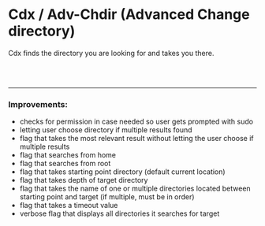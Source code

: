 # Cdx / Adv-Chdir (Advanced Change directory)

Cdx finds the directory you are looking for and takes you there.

<br/>
<br/>

---

### Improvements:
 - checks for permission in case needed so user gets prompted with sudo
 - letting user choose directory if multiple results found
 - flag that takes the most relevant result without letting the user choose if multiple results
 - flag that searches from home
 - flag that searches from root
 - flag that takes starting point directory (default current location)
 - flag that takes depth of target directory
 - flag that takes the name of one or multiple directories located between starting point and target (if multiple, must be in order)
 - flag that takes a timeout value
 - verbose flag that displays all directories it searches for target
